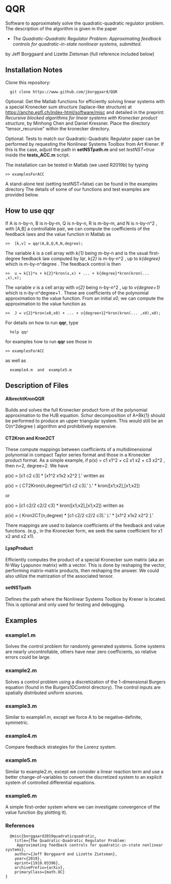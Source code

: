 # QQR
Software to approximately solve the quadratic-quadratic regulator problem.  The description of the algorithm is given in the paper

- *The Quadratic-Quadratic Regulator Problem: Approximating feedback controls for quadratic-in-state nonlinear systems, submitted.* 

by Jeff Borggaard and Lizette Zietsman (full reference included below)

## Installation Notes
Clone this repository: 
```
  git clone https://www.github.com/jborggaard/QQR
```

Optional: 
Get the Matlab functions for efficiently solving linear systems with a special Kronecker sum structure (laplace-like structure) at https://anchp.epfl.ch/index-html/software/misc and detailed in the preprint: _Recursive blocked algorithms for linear systems with Kronecker product structure_, by Minhong Chen and Daniel Kressner.  Place the directory "tensor_recursive" within the kronecker directory.

Optional: 
Tests to match our Quadratic-Quadratic Regulator paper can be performed by requesting the Nonlinear Systems Toolbox from Art Krener.  If this is the case, adjust the path in **setNSTpath.m** and set _testNST=true_ inside the **tests_ACC.m** script.

The installation can be tested in Matlab (we used R2019b) by typing
```
>> examplesForACC
```

A stand-alone test (setting testNST=false) can be found in the examples directory
The details of some of our functions and test examples are provided below.  


## How to use qqr

If A is n-by-n, B is n-by-m, Q is n-by-n, R is m-by-m, and N is n-by-n^2 , with [A,B] a controllable pair, we can compute the coefficients of the feedback laws and the value function in Matlab as
```
>>  [k,v] = qqr(A,B,Q,R,N,degree);
```
The variable _k_ is a cell array with _k{1}_ being m-by-n and is the usual first-degree feedback law computed by _lqr_, _k{2}_ is m-by-n^2 , up to _k{degree}_ which is m-by-n^degree .  The feedback control is then
```
>>  u = k{1}*x + k{2}*kron(x,x) + ... + k{degree}*kron(kron(... ,x),x);
```
The variable _v_ is a cell array with _v{2}_ being n-by-n^2 , up to _v{degree+1}_ which is n-by-n^degree+1 .  These are coefficients of the polynomial approximation to the value function.  From an initial _x0_, we can compute the approximation to the value function as
```
>>  J = v{2}*kron(x0,x0) + ... + v{degree+1}*kron(kron(... ,x0),x0);
```


For details on how to run **qqr**, type
```
  help qqr
```

for examples how to run **qqr** see those in
```
>> examplesForACC
```
as well as 
```
  example4.m  and  example5.m
```

## Description of Files
#### AlbrechtKronQQR

Builds and solves the full Kronecker product form of the polynomial approximation to the HJB equation.  Schur decomposition of A+Bk{1} should be performed to produce an upper triangular system.  This would still be an O(n^2degree ) algorithm and prohibitively expensive.

#### CT2Kron and Kron2CT

These compute mappings between coefficients of a multidimensional polynomial in compact Taylor series format and those in a Kronecker product format.  As a simple example, if p(x) = c1 x1^2 + c2 x1 x2 + c3 x2^2 , then n=2, degree=2.  We have

p(x) = [c1 c2 c3] * [x1^2 x1x2 x2^2 ].' written as

p(x) = ( CT2Kron(n,degree)*[c1 c2 c3].' ).' * kron([x1;x2],[x1;x2])

or

p(x) = [c1 c2/2 c2/2 c3] * kron([x1;x2],[x1;x2]) written as

p(x) = ( Kron2CT(n,degree) * [c1 c2/2 c2/2 c3].' ).' * [x1^2 x1x2 x2^2 ].'

There mappings are used to balance coefficients of the feedback and value functions.  (e.g., in the Kronecker form, we seek the same coefficient for x1 x2 and x2 x1).

#### LyapProduct

Efficiently computes the product of a special Kronecker sum matrix (aka an N-Way Lyapunov matrix) with a vector.  This is done by reshaping the vector, performing matrix-matrix products, then reshaping the answer.  We could also utilize the matrization of the associated tensor.

#### setNSTpath

Defines the path where the Nonlinear Systems Toolbox by Krener is located.  This is optional and only used for testing and debugging.

## Examples

### example1.m

Solves the control problem for randomly generated systems.  Some systems are nearly uncontrollable, others have near zero coefficients, so relative errors could be large.

### example2.m

Solves a control problem using a discretization of the 1-dimensional Burgers equation (found in the Burgers1DControl directory).  The control inputs are spatially distributed uniform sources.

### example3.m 

Similar to example1.m, except we force A to be negative-definite, symmetric.

### example4.m

Compare feedback strategies for the Lorenz system.

### example5.m

Similar to example2.m, except we consider a linear reaction term and use a better change-of-variables to convert the discretized system to an explicit system of controlled differential equations.

### example6.m

A simple first-order system where we can investigate convergence of the value function (by plotting it).

### References
```
  @misc{borggaard2019quadraticquadratic,
    title={The Quadratic-Quadratic Regulator Problem: 
     Approximating feedback controls for quadratic-in-state nonlinear systems},
    author={Jeff Borggaard and Lizette Zietsman},
    year={2019},
    eprint={1910.03396},
    archivePrefix={arXiv},
    primaryClass={math.OC}
}
```

